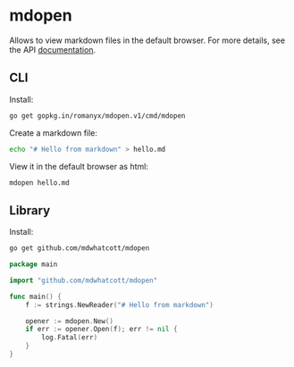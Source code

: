 # mdopen

Allows to view markdown files in the default browser. For more details, see the API [documentation](https://godoc.org/github.com/mdwhatcott/mdopen).

## CLI

Install:

```bash
go get gopkg.in/romanyx/mdopen.v1/cmd/mdopen
```

Create a markdown file:

```bash
echo "# Hello from markdown" > hello.md
```

View it in the default browser as html:

```bash
mdopen hello.md
```

## Library

Install:

```bash
go get github.com/mdwhatcott/mdopen
```

``` go
package main

import "github.com/mdwhatcott/mdopen"

func main() {
    f := strings.NewReader("# Hello from markdown")

    opener := mdopen.New()
    if err := opener.Open(f); err != nil {
        log.Fatal(err)
    }
}
```
